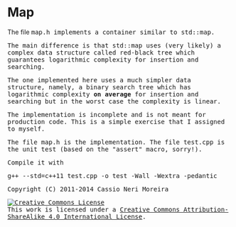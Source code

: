 Map
===

The file <tt>map.h<tt> implements a container similar to std::map.

The main difference is that <tt>std::map</tt> uses (very likely) a complex data
structure called red-black tree which guarantees logarithmic complexity for
insertion and searching.

The one implemented here uses a much simpler data structure, namely, a binary
search tree which has logarithmic complexity <b>on average</b> for insertion and
searching but in the worst case the complexity is linear.

The implementation is incomplete and is not meant for production code. This is
a simple exercise that I assigned to myself.

The file <tt>map.h</tt> is the implementation.
The file <tt>test.cpp</tt> is the unit test (based on the "assert" macro, sorry!).

Compile it with

<pre>g++ --std=c++11 test.cpp -o test -Wall -Wextra -pedantic</pre>

Copyright (C) 2011-2014 Cassio Neri Moreira
</p><p>
<a rel="license" href="http://creativecommons.org/licenses/by-sa/4.0/"><img alt="Creative Commons License" style="border-width:0" src="http://i.creativecommons.org/l/by-sa/4.0/88x31.png" /></a><br />This work is licensed under a <a rel="license" href="http://creativecommons.org/licenses/by-sa/4.0/">Creative Commons Attribution-ShareAlike 4.0 International License</a>.
</p>
